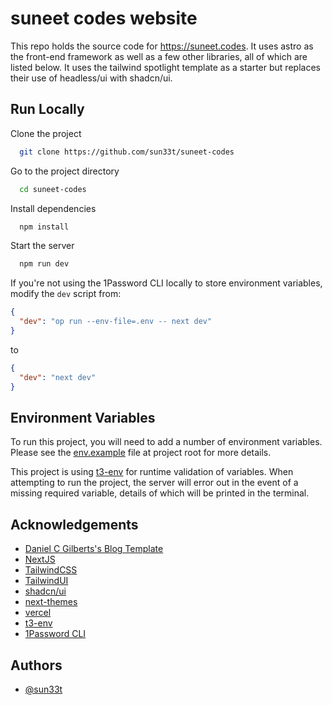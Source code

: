 # suneet codes website

This repo holds the source code for https://suneet.codes. It uses astro as the front-end framework as well as a few other libraries, all of which are listed below. It uses the tailwind spotlight template as a starter but replaces their use of headless/ui with shadcn/ui.

## Run Locally

Clone the project

```bash
  git clone https://github.com/sun33t/suneet-codes
```

Go to the project directory

```bash
  cd suneet-codes
```

Install dependencies

```bash
  npm install
```

Start the server

```bash
  npm run dev
```

If you're not using the 1Password CLI locally to store environment variables, modify the `dev` script from:

```json
{
  "dev": "op run --env-file=.env -- next dev"
}
```

to

```json
{
  "dev": "next dev"
}
```

## Environment Variables

To run this project, you will need to add a number of environment variables. Please see the [env.example](./env.example) file at project root for more details.

This project is using [t3-env](https://github.com/t3-oss/t3-env) for runtime validation of variables. When attempting to run the project, the server will error out in the event of a missing required variable, details of which will be printed in the terminal.

## Acknowledgements

- [Daniel C Gilberts's Blog Template](https://github.com/danielcgilibert/blog-template)
- [NextJS](https://nextjs.org/)
- [TailwindCSS](https://tailwindcss.com)
- [TailwindUI](https://tailwindui.com)
- [shadcn/ui](https://ui.shadcn.com/)
- [next-themes](https://github.com/pacocoursey/next-themes)
- [vercel](https://vercel.com/)
- [t3-env](https://github.com/t3-oss/t3-env)
- [1Password CLI](https://developer.1password.com/docs/cli/secret-references/)

## Authors

- [@sun33t](https://www.github.com/sun33t)
